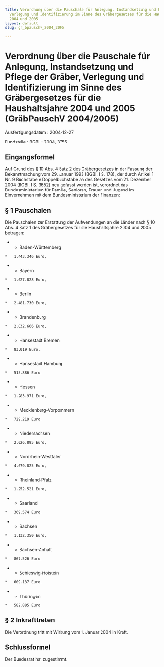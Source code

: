 ```yaml
---
Title: Verordnung über die Pauschale für Anlegung, Instandsetzung und Pflege der Gräber,
  Verlegung und Identifizierung im Sinne des Gräbergesetzes für die Haushaltsjahre
  2004 und 2005
layout: default
slug: gr_bpauschv_2004_2005

---
```


# Verordnung über die Pauschale für Anlegung, Instandsetzung und Pflege der Gräber, Verlegung und Identifizierung im Sinne des Gräbergesetzes für die Haushaltsjahre 2004 und 2005 (GräbPauschV 2004/2005)

Ausfertigungsdatum
:   2004-12-27

Fundstelle
:   BGBl I: 2004, 3755



## Eingangsformel

Auf Grund des § 10 Abs. 4 Satz 2 des Gräbergesetzes in der Fassung der
Bekanntmachung vom 29. Januar 1993 (BGBl. I S. 178), der durch Artikel
1 Nr. 9 Buchstabe e Doppelbuchstabe aa des Gesetzes vom 21. Dezember
2004 (BGBl. I S. 3652) neu gefasst worden ist, verordnet das
Bundesministerium für Familie, Senioren, Frauen und Jugend im
Einvernehmen mit dem Bundesministerium der Finanzen:


## § 1 Pauschalen

Die Pauschalen zur Erstattung der Aufwendungen an die Länder nach § 10
Abs. 4 Satz 1 des Gräbergesetzes für die Haushaltsjahre 2004 und 2005
betragen:

*    *   Baden-Württemberg

    *   1.443.346 Euro,


*    *   Bayern

    *   1.627.828 Euro,


*    *   Berlin

    *   2.481.730 Euro,


*    *   Brandenburg

    *   2.032.666 Euro,


*    *   Hansestadt Bremen

    *   83.019 Euro,


*    *   Hansestadt Hamburg

    *   513.886 Euro,


*    *   Hessen

    *   1.283.971 Euro,


*    *   Mecklenburg-Vorpommern

    *   729.219 Euro,


*    *   Niedersachsen

    *   2.026.895 Euro,


*    *   Nordrhein-Westfalen

    *   4.679.825 Euro,


*    *   Rheinland-Pfalz

    *   1.252.521 Euro,


*    *   Saarland

    *   369.574 Euro,


*    *   Sachsen

    *   1.132.350 Euro,


*    *   Sachsen-Anhalt

    *   867.526 Euro,


*    *   Schleswig-Holstein

    *   609.137 Euro,


*    *   Thüringen

    *   582.885 Euro.





## § 2 Inkrafttreten

Die Verordnung tritt mit Wirkung vom 1. Januar 2004 in Kraft.


## Schlussformel

Der Bundesrat hat zugestimmt.

